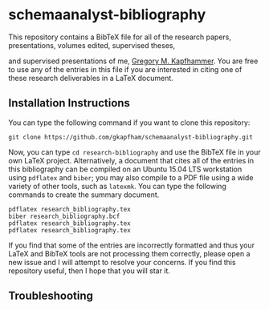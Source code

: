 # schemaanalyst-bibliography

This repository contains a BibTeX file for all of the research papers, presentations, volumes edited, supervised theses,

and supervised presentations of me, [Gregory M. Kapfhammer](http://www.cs.allegheny.edu/sites/gkapfham). You are free to
use any of the entries in this file if you are interested in citing one of these research deliverables in a LaTeX
document.

## Installation Instructions

You can type the following command if you want to clone this repository:

```shell
git clone https://github.com/gkapfham/schemaanalyst-bibliography.git
```

Now, you can type `cd research-bibliography` and use the BibTeX file in your own LaTeX project.  Alternatively, a
document that cites all of the entries in this bibliography can be compiled on an Ubuntu 15.04 LTS workstation using
`pdflatex` and `biber`; you may also compile to a PDF file using a wide variety of other tools, such as `latexmk`. You
can type the following commands to create the summary document.

```shell
pdflatex research_bibliography.tex
biber research_bibliography.bcf
pdflatex research_bibliography.tex
pdflatex research_bibliography.tex
```

If you find that some of the entries are incorrectly formatted and thus your LaTeX and BibTeX tools are not processing
them correctly, please open a new issue and I will attempt to resolve your concerns.  If you find this repository
useful, then I hope that you will star it.

## Troubleshooting
